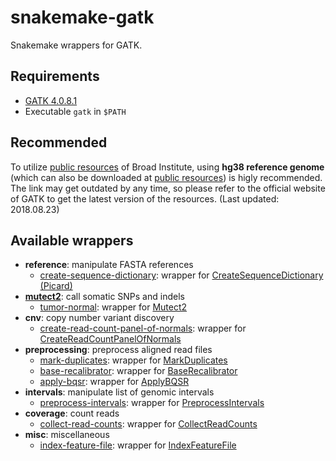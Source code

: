 # snakemake-gatk

Snakemake wrappers for GATK.

## Requirements

- [GATK 4.0.8.1](https://software.broadinstitute.org/gatk/download/)
- Executable `gatk` in `$PATH`

## Recommended

To utilize [public resources](https://console.cloud.google.com/storage/browser/genomics-public-data/resources/broad/hg38/v0) of Broad Institute, using **hg38 reference genome** (which can also be downloaded at [public resources](https://console.cloud.google.com/storage/browser/genomics-public-data/resources/broad/hg38/v0)) is higly recommended. The link may get outdated by any time, so please refer to the official website of GATK to get the latest version of the resources. (Last updated: 2018.08.23)

## Available wrappers

- **reference**: manipulate FASTA references
  - [create-sequence-dictionary](gatk/reference/create-sequence-dictionary): wrapper for [CreateSequenceDictionary (Picard)](https://software.broadinstitute.org/gatk/documentation/tooldocs/4.0.3.0/picard_sam_CreateSequenceDictionary.php)
- [**mutect2**](gatk/mutect2): call somatic SNPs and indels
  - [tumor-normal](gatk/mutect2/tumor-normal): wrapper for [Mutect2](https://software.broadinstitute.org/gatk/documentation/tooldocs/current/org_broadinstitute_hellbender_tools_walkers_mutect_Mutect2.php)
- **cnv**: copy number variant discovery
  - [create-read-count-panel-of-normals](gatk/cnv/create-read-count-panel-of-normals): wrapper for [CreateReadCountPanelOfNormals](https://software.broadinstitute.org/gatk/documentation/tooldocs/current/org_broadinstitute_hellbender_tools_copynumber_CreateReadCountPanelOfNormals.php)
- **preprocessing**: preprocess aligned read files
  - [mark-duplicates](gatk/preprocessing/mark-duplicates): wrapper for [MarkDuplicates](https://software.broadinstitute.org/gatk/documentation/tooldocs/4.0.4.0/picard_sam_markduplicates_MarkDuplicates.php)
  - [base-recalibrator](gatk/preprocessing/base-recalibrator): wrapper for [BaseRecalibrator](https://software.broadinstitute.org/gatk/documentation/tooldocs/current/org_broadinstitute_hellbender_tools_walkers_bqsr_BaseRecalibrator.php)
  - [apply-bqsr](gatk/preprocessing/apply-bqsr): wrapper for [ApplyBQSR](https://software.broadinstitute.org/gatk/documentation/tooldocs/current/org_broadinstitute_hellbender_tools_walkers_bqsr_ApplyBQSR.php)
- **intervals**: manipulate list of genomic intervals
  - [preprocess-intervals](gatk/intervals/preprocess-intervals): wrapper for [PreprocessIntervals](https://software.broadinstitute.org/gatk/documentation/tooldocs/current/org_broadinstitute_hellbender_tools_copynumber_PreprocessIntervals.php)
- **coverage**: count reads
  - [collect-read-counts](gatk/coverage/collect-read-counts): wrapper for [CollectReadCounts](https://software.broadinstitute.org/gatk/documentation/tooldocs/current/org_broadinstitute_hellbender_tools_copynumber_CollectReadCounts.php)
- **misc**: miscellaneous
  - [index-feature-file](gatk/misc/index-feature-file): wrapper for [IndexFeatureFile](https://software.broadinstitute.org/gatk/documentation/tooldocs/4.0.3.0/org_broadinstitute_hellbender_tools_IndexFeatureFile.php)
